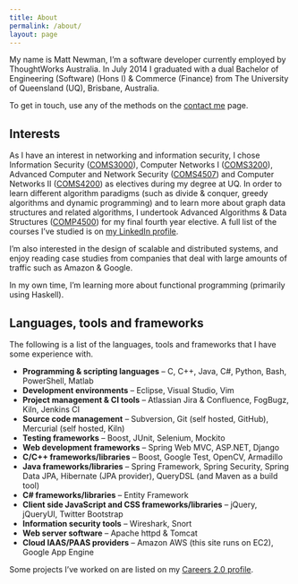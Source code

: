 ```yaml
---
title: About
permalink: /about/
layout: page
---
```

My name is Matt Newman, I’m a software developer currently employed by ThoughtWorks Australia. In July 2014 I graduated with a dual Bachelor of Engineering (Software) (Hons I) & Commerce (Finance) from The University of Queensland (UQ), Brisbane, Australia.

To get in touch, use any of the methods on the [contact me][1] page.

## Interests

As I have an interest in networking and information security, I chose Information Security ([COMS3000][2]), Computer Networks I ([COMS3200][3]), Advanced Computer and Network Security ([COMS4507][4]) and Computer Networks II ([COMS4200][5]) as electives during my degree at UQ. In order to learn different algorithm paradigms (such as divide & conquer, greedy algorithms and dynamic programming) and to learn more about graph data structures and related algorithms, I undertook Advanced Algorithms & Data Structures ([COMP4500][7]) for my final fourth year elective. A full list of the courses I’ve studied is on [my LinkedIn profile](http://au.linkedin.com/in/mdjnewman/).

I’m also interested in the design of scalable and distributed systems, and enjoy reading case studies from companies that deal with large amounts of traffic such as Amazon & Google.

In my own time, I’m learning more about functional programming (primarily using Haskell).

## Languages, tools and frameworks

The following is a list of the languages, tools and frameworks that I have some experience with.

  * **Programming & scripting languages** – C, C++, Java, C#, Python, Bash, PowerShell, Matlab
  * **Development environments** – Eclipse, Visual Studio, Vim
  * **Project management & CI tools** – Atlassian Jira & Confluence, FogBugz, Kiln, Jenkins CI
  * **Source code management** – Subversion, Git (self hosted, GitHub), Mercurial (self hosted, Kiln)
  * **Testing frameworks** – Boost, JUnit, Selenium, Mockito
  * **Web development frameworks** – Spring Web MVC, ASP.NET, Django
  * **C/C++ frameworks/libraries** – Boost, Google Test, OpenCV, Armadillo
  * **Java frameworks/libraries** – Spring Framework, Spring Security, Spring Data JPA, Hibernate (JPA provider), QueryDSL (and Maven as a build tool)
  * **C# frameworks/libraries** – Entity Framework
  * **Client side JavaScript and CSS frameworks/libraries** – jQuery, jQueryUI, Twitter Bootstrap
  * **Information security tools** – Wireshark, Snort
  * **Web server software** – Apache httpd & Tomcat
  * **Cloud IAAS/PAAS providers** – Amazon AWS (this site runs on EC2), Google App Engine

Some projects I’ve worked on are listed on my [Careers 2.0 profile][6].

 [1]: /contact-me/ "Contact me"
 [2]: http://www.uq.edu.au/study/course.html?course_code=COMS3000&offer=53544c554332494e&year=2012 "COMS3000"
 [3]: http://www.uq.edu.au/study/course.html?course_code=COMS3200&offer=53544c554332494e&year=2011 "COMS3200"
 [4]: https://www.uq.edu.au/study/course.html?course_code=COMS4507&offer=53544c554331494e&year=2013 "COMS4507"
 [5]: http://www.uq.edu.au/study/course.html?course_code=COMS4200&offer=53544c554332494e&year=2013 "COMS4200"
 [6]: http://careers.stackoverflow.com/mdjnewman
 [7]: https://www.uq.edu.au/study/course.html?course_code=COMP4500&offer=53544c554332494e&year=2012
